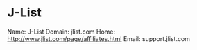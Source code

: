 
# J-List

Name: J-List
Domain: jlist.com
Home: http://www.jlist.com/page/affiliates.html
Email: support.jlist.com
